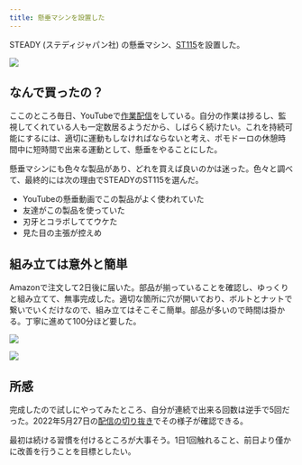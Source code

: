 ```yaml
---
title: 懸垂マシンを設置した
---
```

STEADY (ステディジャパン社) の懸垂マシン、[ST115](https://www.amazon.co.jp/dp/B09K3QQBKH)を設置した。

![](https://lh3.googleusercontent.com/zi_Pp5VUZmTcfb4F4POS7dwcltGK4bnZKX2eSjE2hdyh6VngZ_C55Rf7Ar046sXBVpapZ4B6ebQ2udl_b1H3arUPPSspVatUxwT2t2GMtvNF9KfFA1r1z7sgMgpy_5f1VT876QjdkkWQ_v1EV5IqY3uukbxRsXlkuJvU3hFP8sE-yLpHgIkOqxLGyXjU)

なんで買ったの？
--------

ここのところ毎日、YouTubeで[作業配信](https://www.youtube.com/c/r7kamura)をしている。自分の作業は捗るし、監視してくれている人も一定数居るようだから、しばらく続けたい。これを持続可能にするには、適切に運動もしなければならないと考え、ポモドーロの休憩時間中に短時間で出来る運動として、懸垂をやることにした。

懸垂マシンにも色々な製品があり、どれを買えば良いのかは迷った。色々と調べて、最終的には次の理由でSTEADYのST115を選んだ。

*   YouTubeの懸垂動画でこの製品がよく使われていた
*   友達がこの製品を使っていた
*   刃牙とコラボしててウケた
*   見た目の主張が控えめ

組み立ては意外と簡単
----------

Amazonで注文して2日後に届いた。部品が揃っていることを確認し、ゆっくりと組み立てて、無事完成した。適切な箇所に穴が開いており、ボルトとナットで繋いでいくだけなので、組み立てはそこそこ簡単。部品が多いので時間は掛かる。丁寧に進めて100分ほど要した。

![](https://lh5.googleusercontent.com/8EP5wTcPlJmZv0LUCchYrRdZnFz1AlQ_q2dKEhMk6mtzNeHXIeCRGsXiVkbPlIZc0Z0c5eCR0q4Cu2Wr6yarW9iNSKZoBQKH17wJd3Kw--xe3IsfaNxFS5JG-Myf83OFmi_4cuE5Z0Nqu_Qy8GeNutnphM-Jfoxi-yVj3bXjSDVBrFkWL0x014SxH4Rk)

![](https://lh5.googleusercontent.com/I9AUsRjBaZm1RoxhMZQLL9JYSPHNQo8ieU4wZPSNLuLQHglBYDjXx0HPjSlg47xO6lQ1loB5BTryjCn5Ozxtgh349CXB495pASiUPFFGizn9KfN_IcDGWp_0Az57OJXCPMPksz-uL0WwBBopXwFmwrS_5ynDawHwbevRAtwFf7ppZhJSFnCBeGad3ewT)

所感
--

完成したので試しにやってみたところ、自分が連続で出来る回数は逆手で5回だった。2022年5月27日の[配信の切り抜き](https://www.youtube.com/clip/Ugkxy2NXpdlfZF0kT9s-MoCOrbB1wpWEryK9)でその様子が確認できる。

最初は続ける習慣を付けるところが大事そう。1日1回触れること、前日より僅かに改善を行うことを目標としたい。
